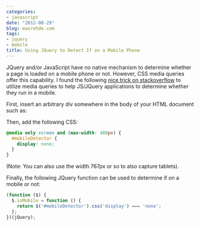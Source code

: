 ```yaml
---
categories:
- javascript
date: "2012-08-29"
blog: maxrohde.com
tags:
- jquery
- mobile
title: Using JQuery to Detect If on a Mobile Phone
---
```


JQuery and/or JavaScript have no native mechanism to determine whether a page is loaded on a mobile phone or not. However, CSS media queries offer this capability. I found the following [nice trick on stackoverflow](http://stackoverflow.com/a/10364620/270662) to utilize media queries to help JS/JQuery applications to determine whether they run in a mobile.

First, insert an arbitrary div somewhere in the body of your HTML document such as:

<div id="mobileDetector"></div>

Then, add the following CSS:

```css
@media only screen and (max-width: 480px) {
  #mobileDetector {
    display: none;
  }
}
```

(Note: You can also use the width 767px or so to also capture tablets).

Finally, the following JQuery function can be used to determine if on a mobile or not:

```javascript
(function ($) {
  $.isMobile = function () {
    return $('#mobileDetector').css('display') === 'none';
  };
})(jQuery);
```
